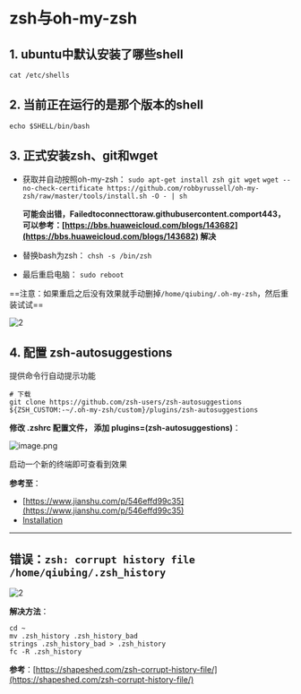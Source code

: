 # zsh与oh-my-zsh

## 1. ubuntu中默认安装了哪些shell

`cat /etc/shells`

## 2. 当前正在运行的是那个版本的shell

`echo $SHELL/bin/bash`

## 3. 正式安装zsh、git和wget

- 获取并自动按照oh-my-zsh：
    `sudo apt-get install zsh git wget`
    `wget --no-check-certificate https://github.com/robbyrussell/oh-my-zsh/raw/master/tools/install.sh -O - | sh`

    **可能会出错，Failedtoconnecttoraw.githubusercontent.comport443，可以参考：[https://bbs.huaweicloud.com/blogs/143682](https://bbs.huaweicloud.com/blogs/143682) 解决**

- 替换bash为zsh：
    `chsh -s /bin/zsh`

- 最后重启电脑：
    `sudo reboot`

==注意：如果重启之后没有效果就手动删掉`/home/qiubing/.oh-my-zsh`，然后重装试试==

![2](http://ww1.sinaimg.cn/large/006alGmrgy1g1bngkbvfpj30ss0gjn2u.jpg)

## 4. 配置 zsh-autosuggestions

提供命令行自动提示功能

```shell
# 下载
git clone https://github.com/zsh-users/zsh-autosuggestions ${ZSH_CUSTOM:-~/.oh-my-zsh/custom}/plugins/zsh-autosuggestions
```

**修改 .zshrc 配置文件， 添加 plugins=(zsh-autosuggestions)**：

![image.png](http://ww1.sinaimg.cn/large/006alGmrgy1ggbbdsisbgj30s30dkjvt.jpg)

启动一个新的终端即可查看到效果

**参考至**：

- [https://www.jianshu.com/p/546effd99c35](https://www.jianshu.com/p/546effd99c35)
- [Installation](https://github.com/zsh-users/zsh-autosuggestions/blob/master/INSTALL.md)

---

## 错误：`zsh: corrupt history file /home/qiubing/.zsh_history`

![2](http://ww1.sinaimg.cn/large/006alGmrly1g2ccj3g6erj30kr03ywf0.jpg)

**解决方法**：

```shell
cd ~
mv .zsh_history .zsh_history_bad
strings .zsh_history_bad > .zsh_history
fc -R .zsh_history
```

**参考**：[https://shapeshed.com/zsh-corrupt-history-file/](https://shapeshed.com/zsh-corrupt-history-file/)